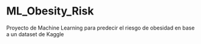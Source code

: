 # ML_Obesity_Risk
Proyecto de Machine Learning para predecir el riesgo de obesidad en base a un dataset de Kaggle
